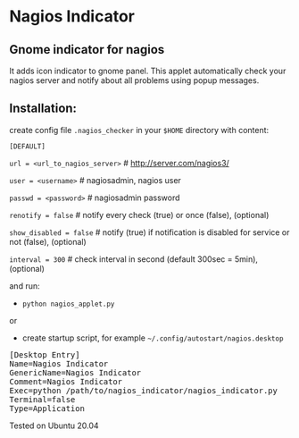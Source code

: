 Nagios Indicator
=============

## Gnome indicator for nagios

It adds icon indicator to gnome panel.
This applet automatically check your nagios server and notify about all problems using popup messages.

## Installation:
create config file `.nagios_checker` in your `$HOME` directory with content:

`[DEFAULT]`

`url = <url_to_nagios_server>` # http://server.com/nagios3/

`user = <username>` # nagiosadmin, nagios user

`passwd = <password>` # nagiosadmin password

`renotify = false` # notify every check (true) or once (false), (optional)

`show_disabled = false` # notify (true) if notification is disabled for service or not (false), (optional)

`interval = 300` # check interval in second (default 300sec = 5min),  (optional)

and run:

* `python nagios_applet.py`

or

* create startup script, for example `~/.config/autostart/nagios.desktop`

<pre>[Desktop Entry]
Name=Nagios Indicator
GenericName=Nagios Indicator
Comment=Nagios Indicator
Exec=python /path/to/nagios_indicator/nagios_indicator.py
Terminal=false
Type=Application
</pre>

Tested on Ubuntu 20.04
